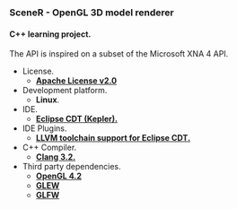 ### SceneR - OpenGL 3D model renderer

#### C++ learning project.
The API is inspired on a subset of the Microsoft XNA 4 API.

* License.
    * [**Apache License v2.0**](https://www.apache.org/licenses/LICENSE-2.0)
* Development platform.
    * **Linux**.
* IDE. 
    * [**Eclipse CDT (Kepler).**](http://eclipse.org/cdt/)
* IDE Plugins.
    * [**LLVM toolchain support for Eclipse CDT.**](http://marketplace.eclipse.org/content/llvm-toolchain-eclipse-cdt#.Uk8Bz5wW2lg)
* C++ Compiler.
    * [**Clang 3.2.**](http://clang.llvm.org/)
* Third party dependencies.
    * [**OpenGL 4.2**](https://www.khronos.org/opengl/)
    * [**GLEW**](http://glew.sourceforge.net/)
    * [**GLFW**](http://www.glfw.org/)
